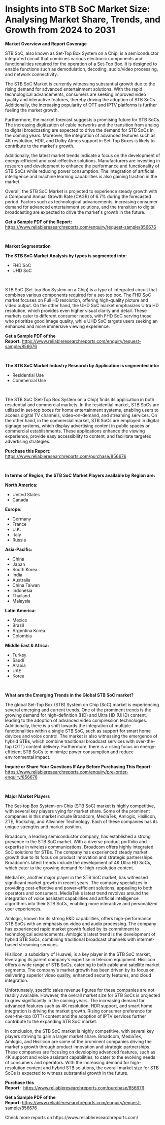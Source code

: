 <p><h1>Insights into STB SoC Market Size: Analysing Market Share, Trends, and Growth from 2024 to 2031</h1></p><p><strong>Market Overview and Report Coverage</strong></p>
<p><p>STB SoC, also known as Set-Top Box System on a Chip, is a semiconductor integrated circuit that combines various electronic components and functionalities required for the operation of a Set-Top Box. It is designed to enable functions such as demodulation, decoding, audio/video processing, and network connectivity.</p><p>The STB SoC Market is currently witnessing substantial growth due to the rising demand for advanced entertainment solutions. With the rapid technological advancements, consumers are seeking improved video quality and interactive features, thereby driving the adoption of STB SoCs. Additionally, the increasing popularity of OTT and IPTV platforms is further fueling the market growth.</p><p>Furthermore, the market forecast suggests a promising future for STB SoCs. The increasing digitization of cable networks and the transition from analog to digital broadcasting are expected to drive the demand for STB SoCs in the coming years. Moreover, the integration of advanced features such as 4K resolution, HDR, and Dolby Atmos support in Set-Top Boxes is likely to contribute to the market's growth.</p><p>Additionally, the latest market trends indicate a focus on the development of energy-efficient and cost-effective solutions. Manufacturers are investing in research and development to enhance the performance and functionality of STB SoCs while reducing power consumption. The integration of artificial intelligence and machine learning capabilities is also gaining traction in the market.</p><p>Overall, the STB SoC Market is projected to experience steady growth with a Compound Annual Growth Rate (CAGR) of 6.7% during the forecasted period. Factors such as technological advancements, increasing consumer demand for advanced entertainment solutions, and the transition to digital broadcasting are expected to drive the market's growth in the future.</p></p>
<p><strong>Get a Sample PDF of the Report:</strong> <a href="https://www.reliableresearchreports.com/enquiry/request-sample/856676">https://www.reliableresearchreports.com/enquiry/request-sample/856676</a></p>
<p>&nbsp;</p>
<p><strong>Market Segmentation</strong></p>
<p><strong>The STB SoC Market Analysis by types is segmented into:</strong></p>
<p><ul><li>FHD SoC</li><li>UHD SoC</li></ul></p>
<p>&nbsp;</p>
<p><p>STB SoC (Set-top Box System on a Chip) is a type of integrated circuit that combines various components required for a set-top box. The FHD SoC market focuses on Full HD resolution, offering high-quality picture and video output. On the other hand, the UHD SoC market emphasizes Ultra HD resolution, which provides even higher visual clarity and detail. These markets cater to different consumer needs, with FHD SoC serving those who prioritize good image quality, while UHD SoC targets users seeking an enhanced and more immersive viewing experience.</p></p>
<p><strong>Get a Sample PDF of the Report:</strong>&nbsp;<a href="https://www.reliableresearchreports.com/enquiry/request-sample/856676">https://www.reliableresearchreports.com/enquiry/request-sample/856676</a></p>
<p>&nbsp;</p>
<p><strong>The STB SoC Market Industry Research by Application is segmented into:</strong></p>
<p><ul><li>Residential Use</li><li>Commercial Use</li></ul></p>
<p>&nbsp;</p>
<p><p>The STB SoC (Set-Top Box System on a Chip) finds its application in both residential and commercial markets. In the residential market, STB SoCs are utilized in set-top boxes for home entertainment systems, enabling users to access digital TV channels, video-on-demand, and streaming services. On the other hand, in the commercial market, STB SoCs are employed in digital signage systems, which display advertising content in public spaces or commercial establishments. These applications enhance the viewing experience, provide easy accessibility to content, and facilitate targeted advertising strategies.</p></p>
<p><strong>Purchase this Report:</strong>&nbsp; <a href="https://www.reliableresearchreports.com/purchase/856676">https://www.reliableresearchreports.com/purchase/856676</a></p>
<p>&nbsp;</p>
<p><strong>In terms of Region, the STB SoC Market Players available by Region are:</strong></p>
<p>
    <p> <strong> North America: </strong>
        <ul>
            <li>United States</li>
            <li>Canada</li>
        </ul>
        </p> 
    <p> <strong> Europe: </strong>
        <ul>
            <li>Germany</li>
            <li>France</li>
            <li>U.K.</li>
            <li>Italy</li>
            <li>Russia</li>
        </ul>
        </p> 
    <p> <strong> Asia-Pacific: </strong>
        <ul>
            <li>China</li>
            <li>Japan</li>
            <li>South Korea</li>
            <li>India</li>
            <li>Australia</li>
            <li>China Taiwan</li>
            <li>Indonesia</li>
            <li>Thailand</li>
            <li>Malaysia</li>
        </ul>
        </p> 
    <p> <strong> Latin America: </strong>
        <ul>
            <li>Mexico</li>
            <li>Brazil</li>
            <li>Argentina Korea</li>
            <li>Colombia</li>
        </ul>
        </p> 
    <p> <strong> Middle East & Africa: </strong>
        <ul>
            <li>Turkey</li>
            <li>Saudi</li>
            <li>Arabia</li>
            <li>UAE</li>
            <li>Korea</li>
        </ul>
    </p>
    </p>
<p>&nbsp;</p>
<p><strong>What are the Emerging Trends in the Global STB SoC market?</strong></p>
<p><p>The global Set-Top Box (STB) System on Chip (SoC) market is experiencing several emerging and current trends. One of the prominent trends is the growing demand for high-definition (HD) and Ultra HD (UHD) content, leading to the adoption of advanced video compression technologies. Additionally, there is a shift towards the integration of multiple functionalities within a single STB SoC, such as support for smart home devices and voice control. The market is also witnessing the emergence of hybrid STBs, which combine traditional broadcast services with over-the-top (OTT) content delivery. Furthermore, there is a rising focus on energy-efficient STB SoCs to minimize power consumption and reduce environmental impact.</p></p>
<p><strong>Inquire or Share Your Questions If Any Before Purchasing This Report</strong>- <a href="https://www.reliableresearchreports.com/enquiry/pre-order-enquiry/856676">https://www.reliableresearchreports.com/enquiry/pre-order-enquiry/856676</a></p>
<p>&nbsp;</p>
<p><strong>Major Market Players</strong></p>
<p><p>The Set-top Box System-on-Chip (STB SoC) market is highly competitive, with several key players vying for market share. Some of the prominent companies in this market include Broadcom, MediaTek, Amlogic, Hisilicon, ZTE, Rockchip, and Allwinner Technology. Each of these companies has its unique strengths and market position.</p><p>Broadcom, a leading semiconductor company, has established a strong presence in the STB SoC market. With a diverse product portfolio and expertise in wireless communications, Broadcom offers highly integrated SoC solutions for STBs. The company has experienced steady market growth due to its focus on product innovation and strategic partnerships. Broadcom's latest trends include the development of 4K Ultra HD SoCs, which cater to the growing demand for high-resolution content.</p><p>MediaTek, another major player in the STB SoC market, has witnessed significant market growth in recent years. The company specializes in providing cost-effective and power-efficient solutions, appealing to both operators and consumers. MediaTek's latest trend revolves around the integration of voice assistant capabilities and artificial intelligence algorithms into their STB SoCs, enabling more interactive and personalized user experiences.</p><p>Amlogic, known for its strong R&D capabilities, offers high-performance STB SoCs with an emphasis on video and audio processing. The company has experienced rapid market growth fueled by its commitment to technological advancements. Amlogic's latest trend is the development of hybrid STB SoCs, combining traditional broadcast channels with internet-based streaming services.</p><p>Hisilicon, a subsidiary of Huawei, is a key player in the STB SoC market, leveraging its parent company's expertise in telecom equipment. Hisilicon offers a wide range of STB SoCs, catering to both cable and satellite market segments. The company's market growth has been driven by its focus on delivering superior video quality, enhanced security features, and cloud integration.</p><p>Unfortunately, specific sales revenue figures for these companies are not readily available. However, the overall market size for STB SoCs is projected to grow significantly in the coming years. The increasing demand for advanced features such as 4K resolution, HDR support, and smart home integration is driving the market growth. Rising consumer preference for over-the-top (OTT) content and the adoption of IPTV services further contribute to the expanding STB SoC market.</p><p>In conclusion, the STB SoC market is highly competitive, with several key players striving to gain a larger market share. Broadcom, MediaTek, Amlogic, and Hisilicon are some of the prominent companies driving the market's growth through product innovation and strategic partnerships. These companies are focusing on developing advanced features, such as 4K support and voice assistant capabilities, to cater to the evolving needs of consumers and operators. With the increasing demand for high-resolution content and hybrid STB solutions, the overall market size for STB SoCs is expected to witness substantial growth in the future.</p></p>
<p><strong>Purchase this Report:</strong>&nbsp;&nbsp;<a href="https://www.reliableresearchreports.com/purchase/856676">https://www.reliableresearchreports.com/purchase/856676</a></p>
<p></p>
<p><strong>Get a Sample PDF of the Report:</strong>&nbsp;<a href="https://www.reliableresearchreports.com/enquiry/request-sample/856676">https://www.reliableresearchreports.com/enquiry/request-sample/856676</a></p>
<p>Check more reports on https://www.reliableresearchreports.com/</p>